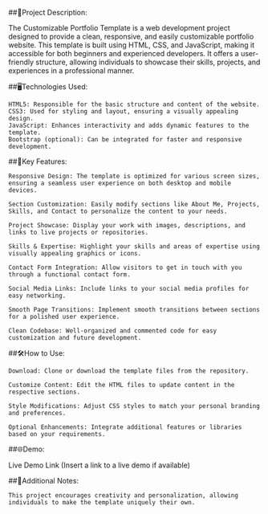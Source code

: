 ##📁Project Description:

The Customizable Portfolio Template is a web development project designed to provide a clean, responsive, and easily customizable portfolio website. This template is built using HTML, CSS, and JavaScript, making it accessible for both beginners and experienced developers. It offers a user-friendly structure, allowing individuals to showcase their skills, projects, and experiences in a professional manner.

##🖥️Technologies Used:

    HTML5: Responsible for the basic structure and content of the website.
    CSS3: Used for styling and layout, ensuring a visually appealing design.
    JavaScript: Enhances interactivity and adds dynamic features to the template.
    Bootstrap (optional): Can be integrated for faster and responsive development.

##🚀Key Features:

    Responsive Design: The template is optimized for various screen sizes, ensuring a seamless user experience on both desktop and mobile devices.

    Section Customization: Easily modify sections like About Me, Projects, Skills, and Contact to personalize the content to your needs.

    Project Showcase: Display your work with images, descriptions, and links to live projects or repositories.

    Skills & Expertise: Highlight your skills and areas of expertise using visually appealing graphics or icons.

    Contact Form Integration: Allow visitors to get in touch with you through a functional contact form.

    Social Media Links: Include links to your social media profiles for easy networking.

    Smooth Page Transitions: Implement smooth transitions between sections for a polished user experience.

    Clean Codebase: Well-organized and commented code for easy customization and future development.

##🛠️How to Use:

    Download: Clone or download the template files from the repository.

    Customize Content: Edit the HTML files to update content in the respective sections.

    Style Modifications: Adjust CSS styles to match your personal branding and preferences.

    Optional Enhancements: Integrate additional features or libraries based on your requirements.

##🌐Demo:

Live Demo Link (Insert a link to a live demo if available)

##📝Additional Notes:

    This project encourages creativity and personalization, allowing individuals to make the template uniquely their own.
